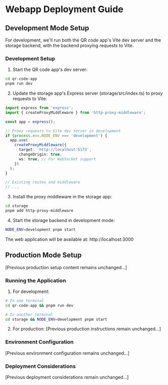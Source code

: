 # Webapp Deployment Guide

## Development Mode Setup

For development, we'll run both the QR code app's Vite dev server and the storage backend, with the backend proxying requests to Vite.

### Development Setup

1. Start the QR code app's dev server:
```bash
cd qr-code-app
pnpm run dev
```

2. Update the storage app's Express server (storage/src/index.ts) to proxy requests to Vite:
```typescript
import express from 'express';
import { createProxyMiddleware } from 'http-proxy-middleware';

const app = express();

// Proxy requests to Vite dev server in development
if (process.env.NODE_ENV === 'development') {
  app.use(
    createProxyMiddleware({
      target: 'http://localhost:5173',
      changeOrigin: true,
      ws: true, // For WebSocket support
    })
  );
}

// Existing routes and middleware
// ...
```

3. Install the proxy middleware in the storage app:
```bash
cd storage
pnpm add http-proxy-middleware
```

4. Start the storage backend in development mode:
```bash
NODE_ENV=development pnpm start
```

The web application will be available at:
http://localhost:3000

## Production Mode Setup

[Previous production setup content remains unchanged...]

### Running the Application

1. For development:
```bash
# In one terminal
cd qr-code-app && pnpm run dev

# In another terminal
cd storage && NODE_ENV=development pnpm start
```

2. For production:
[Previous production instructions remain unchanged...]

### Environment Configuration

[Previous environment configuration remains unchanged...]

### Deployment Considerations

[Previous deployment considerations remain unchanged...]